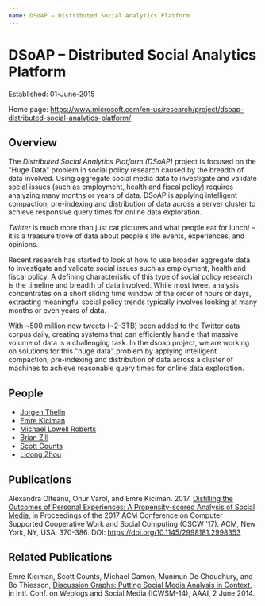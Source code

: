 ```yaml
---
name: DSoAP – Distributed Social Analytics Platform
---
```


# DSoAP – Distributed Social Analytics Platform

Established: 01-June-2015

Home page: <https://www.microsoft.com/en-us/research/project/dsoap-distributed-social-analytics-platform/>

## Overview

The *Distributed Social Analytics Platform (DSoAP)* project is focused on the "Huge Data" problem in social policy research caused by the breadth of data involved. Using aggregate social media data to investigate and validate social issues (such as employment, health and fiscal policy) requires analyzing many months or years of data.
DSoAP is applying intelligent compaction, pre-indexing and distribution of data across a server cluster to achieve responsive query times for online data exploration.

*Twitter* is much more than just cat pictures and what people eat for lunch! – it is a treasure trove of data about people's life events, experiences, and opinions.

Recent research has started to look at how to use broader aggregate data to investigate and validate social issues such as employment, health and fiscal policy.
A defining characteristic of this type of social policy research is the timeline and breadth of data involved. While most tweet analysis concentrates on a short sliding time window of the order of hours or days, extracting meaningful social policy trends typically involves looking at many months or even years of data.

With ~500 million new tweets (~2-3TB) been added to the Twitter data corpus daily, creating systems that can efficiently handle that massive volume of data is a challenging task.
In the dsoap project, we are working on solutions for this "huge data" problem by applying intelligent compaction, pre-indexing and distribution of data across a cluster of machines to achieve reasonable query times for online data exploration.

## People

* [Jorgen Thelin](https://www.microsoft.com/en-us/research/people/jthelin/)
* [Emre Kiciman](https://www.microsoft.com/en-us/research/people/emrek/)
* [Michael Lowell Roberts](https://www.microsoft.com/en-us/research/people/mirobert/)
* [Brian Zill](https://www.microsoft.com/en-us/research/people/bzill/)
* [Scott Counts](https://www.microsoft.com/en-us/research/people/counts/)
* [Lidong Zhou](https://www.microsoft.com/en-us/research/people/lidongz/)

## Publications

Alexandra Olteanu, Onur Varol, and Emre Kiciman. 2017. [Distilling the Outcomes of Personal Experiences: A Propensity-scored Analysis of Social Media](https://www.microsoft.com/en-us/research/publication/distilling-outcomes-personal-experiences-propensity-scored-analysis-social-media/), in Proceedings of the 2017 ACM Conference on Computer Supported Cooperative Work and Social Computing (CSCW '17). ACM, New York, NY, USA, 370-386. DOI: <https://doi.org/10.1145/2998181.2998353>

## Related Publications

Emre Kıcıman, Scott Counts, Michael Gamon, Munmun De Choudhury, and Bo Thiesson, [Discussion Graphs: Putting Social Media Analysis in Context](https://www.microsoft.com/en-us/research/publication/discussion-graphs-putting-social-media-analysis-in-context/), in Intl. Conf. on Weblogs and Social Media (ICWSM-14), AAAI, 2 June 2014.
